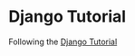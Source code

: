 Django Tutorial
===============

Following the [Django Tutorial][1]

[1]: http://docs.djangoproject.com/en/dev/intro/tutorial01/
